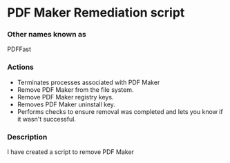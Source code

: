 # PDF Maker Remediation script

### Other names known as
PDFFast

### Actions
- Terminates processes associated with PDF Maker
- Remove PDF Maker from the file system.
- Remove PDF Maker registry keys.
- Removes PDF Maker uninstall key.
- Performs checks to ensure removal was completed and lets you know if it wasn't successful.

### Description

I have created a script to remove PDF Maker
